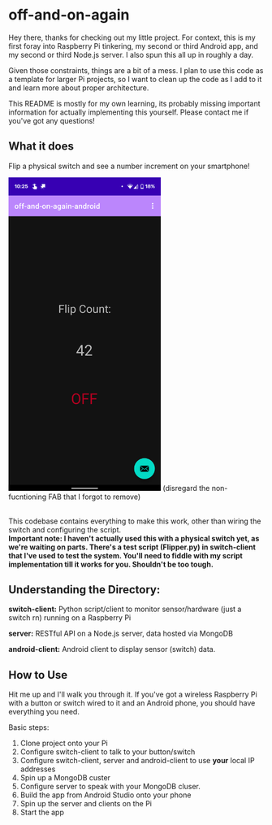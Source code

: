# off-and-on-again


Hey there, thanks for checking out my little project. For context, this is my first
foray into Raspberry Pi tinkering, my second or third Android app, and my second or
third Node.js server. I also spun this all up in roughly a day.

Given those constraints, things are a bit of a mess. I plan to use this code
as a template for larger Pi projects, so I want to clean up the code as I add to it
and learn more about proper architecture.

This README is mostly for my own learning, its probably missing important information
for actually implementing this yourself. Please contact me if you've got any questions!

## What it does

Flip a physical switch and see a number increment on your smartphone!

<img src="Screenshot_20210302-102515.png" alt="Screenshot of off-and-on-again App" width="300"/>
(disregard the non-fucntioning FAB that I forgot to remove) <br />
<br />

This codebase contains everything to make this work, other than wiring the switch and
configuring the script. <br />
**Important note: I haven't actually used this with a physical switch yet, as we're waiting
on parts. There's a test script (Flipper.py) in switch-client that I've used to test the 
system. You'll need to fiddle with my script implementation till it works for you. Shouldn't 
be too tough.**

## Understanding the Directory:
**switch-client:** Python script/client to monitor sensor/hardware (just a switch rn) running on a Raspberry Pi

**server:** RESTful API on a Node.js server, data hosted via MongoDB

**android-client:** Android client to display sensor (switch) data.

## How to Use

Hit me up and I'll walk you through it. If you've got a wireless Raspberry Pi with a button
or switch wired to it and an Android phone, you should have everything you need.

Basic steps:
1. Clone project onto your Pi
2. Configure switch-client to talk to your button/switch
3. Configure switch-client, server and android-client to use **your** local IP addresses
4. Spin up a MongoDB custer
5. Configure server to speak with your MongoDB cluser.
6. Build the app from Android Studio onto your phone
7. Spin up the server and clients on the Pi
8. Start the app

